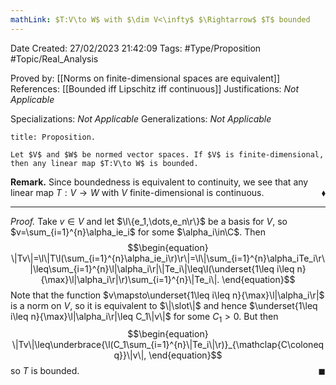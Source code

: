 ```yaml
---
mathLink: $T:V\to W$ with $\dim V<\infty$ $\Rightarrow$ $T$ bounded
---
```


<div class="topSpace"></div>

Date Created: 27/02/2023 21:42:09
Tags: #Type/Proposition #Topic/Real_Analysis

Proved by: [[Norms on finite-dimensional spaces are equivalent]]
References: [[Bounded iff Lipschitz iff continuous]]
Justifications: <i>Not Applicable</i>

Specializations: <i>Not Applicable</i>
Generalizations: <i>Not Applicable</i>

``` ad-Proposition
title: Proposition.

Let $V$ and $W$ be normed vector spaces. If $V$ is finite-dimensional, then any linear map $T:V\to W$ is bounded.

```

<b>Remark.</b> Since boundedness is equivalent to continuity, we see that any linear map $T:V\to W$ with $V$ finite-dimensional is continuous.<span style="float:right;">$\blacklozenge$</span>

---

<i>Proof.</i> Take $v\in V$ and let $\l\{e_1,\dots,e_n\r\}$ be a basis for $V$, so $v=\sum_{i=1}^{n}\alpha_ie_i$ for some $\alpha_i\in\C$. Then
$$\begin{equation}
    \|Tv\|=\l\|T\l(\sum_{i=1}^{n}\alpha_ie_i\r)\r\|=\l\|\sum_{i=1}^{n}\alpha_iTe_i\r\|\leq\sum_{i=1}^{n}\l|\alpha_i\r|\|Te_i\|\leq\l(\underset{1\leq i\leq n}{\max}\l|\alpha_i\r|\r)\sum_{i=1}^{n}\|Te_i\|.
\end{equation}$$
Note that the function $v\mapsto\underset{1\leq i\leq n}{\max}\l|\alpha_i\r|$ is a norm on $V$, so it is equivalent to $\|\slot\|$ and hence $\underset{1\leq i\leq n}{\max}\l|\alpha_i\r|\leq C_1\|v\|$ for some $C_1>0$. But then
$$\begin{equation}
    \|Tv\|\leq\underbrace{\l(C_1\sum_{i=1}^{n}\|Te_i\|\r)}_{\mathclap{C\coloneqq}}\|v\|,
\end{equation}$$
so $T$ is bounded.<span style="float:right;">$\blacksquare$</span>
